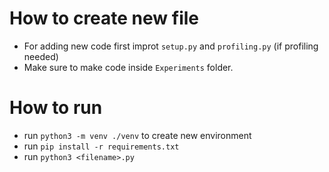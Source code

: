 # How to create new file

-   For adding new code first improt `setup.py` and `profiling.py` (if profiling needed)
-   Make sure to make code inside `Experiments` folder.

# How to run

-   run `python3 -m venv ./venv` to create new environment
-   run `pip install -r requirements.txt`
-   run `python3 <filename>.py`
